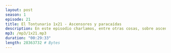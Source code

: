 ```yaml
---
layout: post
season: 1
episode: 21
title: El Tontunario 1x21 - Ascensores y paracaídas
description: En este episodio charlamos, entre otras cosas, sobre ascensores y paracaídas
mp3: /mp3/1x21.mp3
duration: "00:29:33"
length: 28363732 # Bytes
---
```


